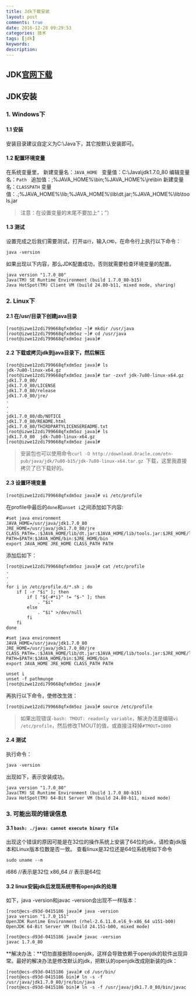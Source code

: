 ```yaml
---
title: Jdk下载安装
layout: post
comments: true
date: 2016-12-28 09:29:53
categories: 技术
tags: [jdk]
keywords:
description:
---
```

## JDK[官网下载](http://www.oracle.com/technetwork/java/javase/downloads/jdk8-downloads-2133151.html)
<!-- more -->

## JDK安装
### 1. Windows下
#### 1.1 安装
安装目录建议自定义为C:\Java下，其它按默认安装即可。
#### 1.2 配置环境变量
在系统变量里，
新建变量名：`JAVA_HOME`   	变量值：C:\Java\jdk1.7.0_80
编辑变量名：`Path`  		追加值：;%JAVA_HOME%\bin;%JAVA_HOME%\jre\bin
新建变量名：`CLASSPATH` 	变量值：.;%JAVA_HOME%\lib;%JAVA_HOME%\lib\dt.jar;%JAVA_HOME%\lib\tools.jar
>注意：在设置变量的末尾不要加上“；”）

#### 1.3 测试
设置完成之后我们需要测试，打开`运行`，输入`CMD`，在命令行上执行以下命令：

    java -version
如果出现以下内容，那么JDK配置成功，否则就需要检查环境变量的配置。

	java version "1.7.0_80"
	Java(TM) SE Runtime Environment (build 1.7.0_80-b15)
	Java HotSpot(TM) Client VM (build 24.80-b11, mixed mode, sharing)
### 2. Linux下
#### 2.1 在/usr/目录下创建java目录

    [root@izwe12zdi799668qfxdm5oz ~]# mkdir /usr/java
    [root@izwe12zdi799668qfxdm5oz ~]# cd /usr/java
    [root@izwe12zdi799668qfxdm5oz java]# 
#### 2.2 下载或拷贝jdk到java目录下，然后解压

    [root@izwe12zdi799668qfxdm5oz java]# ls
    jdk-7u80-linux-x64.gz
    [root@izwe12zdi799668qfxdm5oz java]# tar -zxvf jdk-7u80-linux-x64.gz 
    jdk1.7.0_80/
    jdk1.7.0_80/LICENSE
    jdk1.7.0_80/release
    jdk1.7.0_80/jre/
    .
    .
    .
    jdk1.7.0_80/db/NOTICE
    jdk1.7.0_80/README.html
    jdk1.7.0_80/THIRDPARTYLICENSEREADME.txt
    [root@izwe12zdi799668qfxdm5oz java]# ls
    jdk1.7.0_80  jdk-7u80-linux-x64.gz
    [root@izwe12zdi799668qfxdm5oz java]# 
> 安装包也可以使用命令`curl -O http://download.Oracle.com/otn-pub/java/jdk/7u80-b15/jdk-7u80-linux-x64.tar.gz `下载，这里我直接拷贝了已下载好的。

#### 2.3 设置环境变量

    [root@izwe12zdi799668qfxdm5oz java]# vi /etc/profile
在profile中最后的`done`和`unset i`之间添加如下内容:

	#set java environment
	JAVA_HOME=/usr/java/jdk1.7.0_80
	JRE_HOME=/usr/java/jdk1.7.0_80/jre
	CLASS_PATH=.:$JAVA_HOME/lib/dt.jar:$JAVA_HOME/lib/tools.jar:$JRE_HOME/lib
	PATH=$PATH:$JAVA_HOME/bin:$JRE_HOME/bin
	export JAVA_HOME JRE_HOME CLASS_PATH PATH
添加后如下：

	[root@izwe12zdi799668qfxdm5oz java]# cat /etc/profile 
	.
	.
	.
	for i in /etc/profile.d/*.sh ; do
	    if [ -r "$i" ]; then
	        if [ "${-#*i}" != "$-" ]; then 
	            . "$i"
	        else
	            . "$i" >/dev/null
	        fi
	    fi
	done

	#set java environment
	JAVA_HOME=/usr/java/jdk1.7.0_80
	JRE_HOME=/usr/java/jdk1.7.0_80/jre
	CLASS_PATH=.:$JAVA_HOME/lib/dt.jar:$JAVA_HOME/lib/tools.jar:$JRE_HOME/lib
	PATH=$PATH:$JAVA_HOME/bin:$JRE_HOME/bin
	export JAVA_HOME JRE_HOME CLASS_PATH PATH

	unset i
	unset -f pathmunge
	[root@izwe12zdi799668qfxdm5oz java]# 
再执行以下命令，使修改生效：

    [root@izwe12zdi799668qfxdm5oz java]# source /etc/profile
> 如果出现错误`-bash: TMOUT: readonly variable`，解决办法是编辑`vi /etc/profile`，然后修改TMOUT的值，或直接注释掉`#TMOUT=1800`

#### 2.4 测试
执行命令：

    java -version
出现如下，表示安装成功。

	java version "1.7.0_80"
	Java(TM) SE Runtime Environment (build 1.7.0_80-b15)
	Java HotSpot(TM) 64-Bit Server VM (build 24.80-b11, mixed mode)

### 3. 可能出现的错误信息
#### 3.1 `bash: ./java: cannot execute binary file`
出现这个错误的原因可能是在32位的操作系统上安装了64位的jdk，请检查jdk版本和Linux版本位数是否一致。
查看linux是32位还是64位系统用如下命令

    sudo uname --m
i686   //表示是32位
x86_64 // 表示是64位
#### 3.2 linux安装jdk后发现系统带有openjdk的处理
如下，java -version和javac -version会出现不一样版本：

    [root@ecs-d93d-0415186 java]# java -version 
    java version "1.7.0_151"
    OpenJDK Runtime Environment (rhel-2.6.11.0.el6_9-x86_64 u151-b00)
    OpenJDK 64-Bit Server VM (build 24.151-b00, mixed mode)
    
    [root@ecs-d93d-0415186 java]# javac -version
    javac 1.7.0_80
**解决办法：**切勿直接删除openjdk，这样会导致依赖于openjdk的软件出现异常。最好的解决办法是修改默认的jdk，把默认的openjdk改成刚新装的jdk：

    [root@ecs-d93d-0415186 java]# cd /usr/bin/
    [root@ecs-d93d-0415186 bin]# ln -s -f /usr/java/jdk1.7.0_80/jre/bin/java
    [root@ecs-d93d-0415186 bin]# ln -s -f /usr/java/jdk1.7.0_80/bin/javac